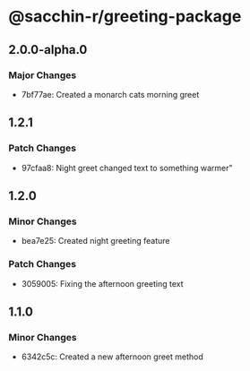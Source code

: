 # @sacchin-r/greeting-package

## 2.0.0-alpha.0

### Major Changes

- 7bf77ae: Created a monarch cats morning greet

## 1.2.1

### Patch Changes

- 97cfaa8: Night greet changed text to something warmer"

## 1.2.0

### Minor Changes

- bea7e25: Created night greeting feature

### Patch Changes

- 3059005: Fixing the afternoon greeting text

## 1.1.0

### Minor Changes

- 6342c5c: Created a new afternoon greet method

